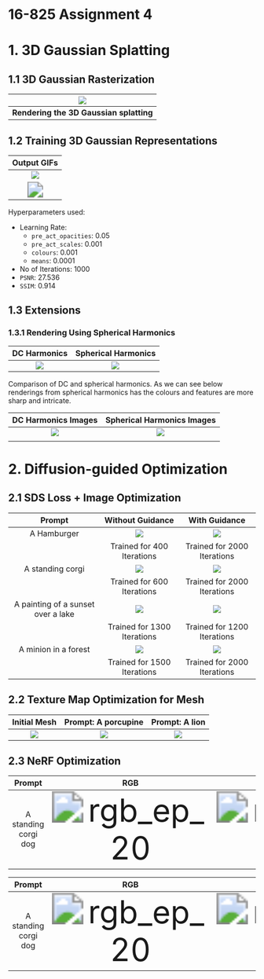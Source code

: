



# 16-825 Assignment 4

# 1. 3D Gaussian Splatting

## 1.1 3D Gaussian Rasterization

|   ![](images/Q1/output/q1_render.gif)   |
| :-------------------------------------: |
| **Rendering the 3D Gaussian splatting** |



## 1.2 Training 3D Gaussian Representations

|                         Output GIFs                          |
| :----------------------------------------------------------: |
|        ![](images/Q1/output/q1_training_progress.gif)        |
| <img src="images/Q1/output/q1_training_final_renders.gif" style="zoom: 200%;" /> |

Hyperparameters used: 

- Learning Rate:
  - `pre_act_opacities`:  0.05
  - `pre_act_scales`: 0.001
  - `colours`: 0.001
  - `means`: 0.0001
- No of Iterations: 1000
- `PSNR`: 27.536
- `SSIM`: 0.914

## 1.3 Extensions

### 1.3.1 Rendering Using Spherical Harmonics 

|            DC Harmonics             |          Spherical Harmonics          |
| :---------------------------------: | :-----------------------------------: |
| ![](images/Q1/output/q1_render.gif) | ![](images/Q1/output/q1_render_1.gif) |

Comparison of DC and spherical harmonics. As we can see below renderings from spherical harmonics has the colours and features are more sharp and intricate. 

|         DC Harmonics Images         |      Spherical Harmonics Images       |
| :---------------------------------: | :-----------------------------------: |
| ![](images/Q1/output/q1_render.gif) | ![](images/Q1/output/q1_render_1.gif) |
|                                     |                                       |



# 2. Diffusion-guided Optimization

## 2.1 SDS Loss + Image Optimization 

|               Prompt               |                       Without Guidance                       |                        With Guidance                         |
| :--------------------------------: | :----------------------------------------------------------: | :----------------------------------------------------------: |
|            A Hamburger             |    ![](images/Q2/image/a_hamburger/output_a_iter_400.png)    | ![](images/Q2/image/a_hamburger_guided/output_a_iter_1900.png) |
|                                    |                  Trained for 400 Iterations                  |                 Trained for 2000 Iterations                  |
|          A standing corgi          | ![](images/Q2/image/a_standing_corgi_dog/output_a_iter_600.png) | ![](images/Q2/image/a_standing_corgi_dog_guided/output_a_iter_1999.png) |
|                                    |                  Trained for 600 Iterations                  |                 Trained for 2000 Iterations                  |
| A painting of a sunset over a lake | ![](images/Q2/image/a_painting_of_a_sunset_over_a_lake/output_a_iter_1300.png) | ![](images/Q2/image/a_painting_of_a_sunset_over_a_lake_guided/output_a_iter_1200.png) |
|                                    |                 Trained for 1300 Iterations                  |                 Trained for 1200 Iterations                  |
|        A minion in a forest        | ![](images/Q2/image/a_minion_in_a_forest/output_a_iter_1500.png) | ![](images/Q2/image/a_minion_in_a_forest_guided/output_a_iter_1999.png) |
|                                    |                 Trained for 1500 Iterations                  |                 Trained for 2000 Iterations                  |





## 2.2 Texture Map Optimization for Mesh

|                   Initial Mesh                   |              Prompt: A porcupine               |              Prompt: A lion               |
| :----------------------------------------------: | :--------------------------------------------: | :---------------------------------------: |
| ![](images/Q2/mesh/a_porcupine/initial_mesh.gif) | ![](images/Q2/mesh/a_porcupine/final_mesh.gif) | ![](images/Q2/mesh/a_lion/final_mesh.gif) |



## 2.3 NeRF Optimization

|        Prompt        |                             RGB                              |                            Depth                             |
| :------------------: | :----------------------------------------------------------: | :----------------------------------------------------------: |
| A standing corgi dog | <img src="images/Q2/nerf/a_standing_corgi_dog/videos/rgb_ep_20.gif" alt="rgb_ep_20" style="zoom:400%;" /> | <img src="images/Q2/nerf/a_standing_corgi_dog/videos/depth_ep_20.gif" alt="rgb_ep_20" style="zoom:400%;" /> |





|        Prompt        |                             RGB                              |                            Depth                             |
| :------------------: | :----------------------------------------------------------: | :----------------------------------------------------------: |
| A standing corgi dog | <img src="images/Q2/nerf/a_standing_corgi_dog_guidance/videos/rgb_ep_10.gif" alt="rgb_ep_20" style="zoom:400%;" /> | <img src="images/Q2/nerf/a_standing_corgi_dog/videos/depth_ep_20.gif" alt="rgb_ep_20" style="zoom:400%;" /> |





